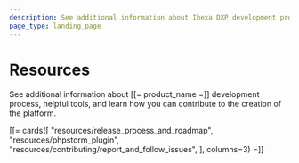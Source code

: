 ```yaml
---
description: See additional information about Ibexa DXP development process, helpful tools, and learn how you can contribute to the creation of the platform.
page_type: landing_page
---
```


# Resources

See additional information about [[= product_name =]] development process,
helpful tools, and learn how you can contribute to the creation of the platform.

[[= cards([
    "resources/release_process_and_roadmap",
    "resources/phpstorm_plugin",
    "resources/contributing/report_and_follow_issues",
], columns=3) =]]
